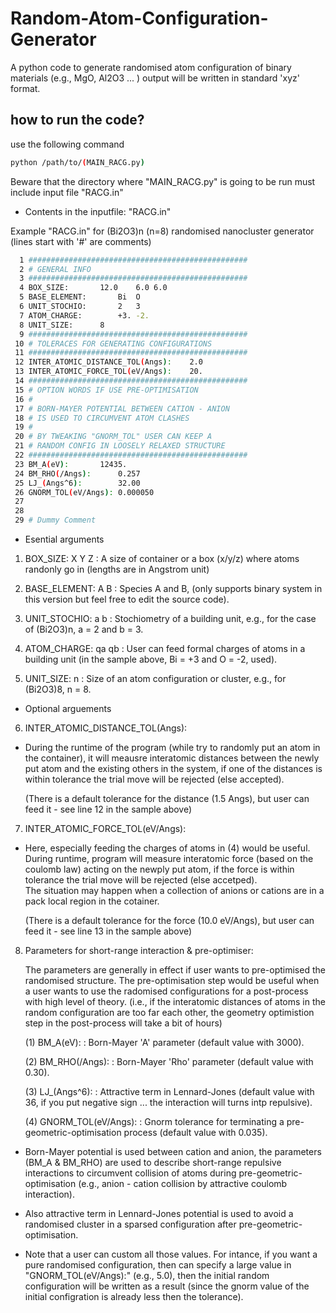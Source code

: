 # Random-Atom-Configuration-Generator

A python code to generate randomised atom configuration of binary materials (e.g., MgO, Al2O3 ... ) output will be written in standard 'xyz' format.

## how to run the code?

use the following command
```bash
python /path/to/(MAIN_RACG.py) 
```
Beware that the directory where "MAIN_RACG.py" is going to be run must include input file "RACG.in"


- Contents in the inputfile: "RACG.in"

Example "RACG.in" for (Bi2O3)n (n=8) randomised nanocluster generator
(lines start with '#' are comments)

```bash
  1	#################################################
  2	# GENERAL INFO
  3	#################################################
  4	BOX_SIZE:		12.0	6.0	6.0
  5	BASE_ELEMENT:		Bi	O
  6	UNIT_STOCHIO:		2	3	
  7	ATOM_CHARGE:		+3.	-2.
  8	UNIT_SIZE:		8
  9	#################################################
 10	# TOLERACES FOR GENERATING CONFIGURATIONS
 11	#################################################
 12	INTER_ATOMIC_DISTANCE_TOL(Angs):	2.0
 13	INTER_ATOMIC_FORCE_TOL(eV/Angs):	20.
 14	#################################################
 15	# OPTION WORDS IF USE PRE-OPTIMISATION
 16	#
 17	# BORN-MAYER POTENTIAL BETWEEN CATION - ANION
 18	# IS USED TO CIRCUMVENT ATOM CLASHES
 19	# 
 20	# BY TWEAKING "GNORM_TOL" USER CAN KEEP A
 21	# RANDOM CONFIG IN LOOSELY RELAXED STRUCTURE
 22	#################################################
 23	BM_A(eV):		12435.
 24	BM_RHO(/Angs):		0.257
 25	LJ_(Angs^6):		32.00
 26	GNORM_TOL(eV/Angs):	0.000050
 27	
 28	
 29	# Dummy Comment
```

 - Esential arguments 

 1. BOX_SIZE: X Y Z			: A size of container or a box (x/y/z) where atoms randonly go in (lengths are in Angstrom unit)

 2. BASE_ELEMENT: A B			: Species A and B, (only supports binary system in this version but feel free to edit the source code).

 3. UNIT_STOCHIO: a b			: Stochiometry of a building unit, e.g., for the case of (Bi2O3)n, a = 2 and b = 3.

 4. ATOM_CHARGE:  qa qb			: User can feed formal charges of atoms in a building unit (in the sample above, Bi = +3 and O = -2, used). 

 5. UNIT_SIZE:	n			: Size of an atom configuration or cluster, e.g., for (Bi2O3)8, n = 8.

 - Optional arguements

 6. INTER_ATOMIC_DISTANCE_TOL(Angs):

 * During the runtime of the program (while try to randomly put an atom in the container),
   it will meausre interatomic distances between the newly put atom and the existing others in the system, 
   if one of the distances is within tolerance the trial move will be rejected (else accepted).
 
   (There is a default tolerance for the distance (1.5 Angs), but user can feed it - see line 12 in the sample above)

 7. INTER_ATOMIC_FORCE_TOL(eV/Angs):

 * Here, especially feeding the charges of atoms in (4) would be useful. 
   During runtime, program will measure interatomic force (based on the coulomb law) acting on the newply put atom, 
   if the force is within tolerance the trial move will be rejected (else accetped).    
   The situation may happen when a collection of anions or cations are in a pack local region in the cotainer.

   (There is a default tolerance for the force (10.0 eV/Angs), but user can feed it - see line 13 in the sample above)

 8. Parameters for short-range interaction & pre-optimiser:

    The parameters are generally in effect if user wants to pre-optimised the randomised structure. The pre-optimisation step would be useful when a user wants to 
    use the radomised configurations for a post-process with high level of theory. 
    (i.e., if the interatomic distances of atoms in the random configuration are too far each other, the geometry optimistion step in the post-process will take a bit of hours)
    
    (1) BM_A(eV):			: Born-Mayer 'A' parameter (default value with 3000).
 
    (2) BM_RHO(/Angs):			: Born-Mayer 'Rho' parameter (default value with 0.30).

    (3) LJ_(Angs^6):			: Attractive term in Lennard-Jones (default value with 36, if you put negative sign ... the interaction will turns intp repulsive).

    (4) GNORM_TOL(eV/Angs):		: Gnorm tolerance for terminating a pre-geometric-optimisation process (default value with 0.035).

 * Born-Mayer potential is used between cation and anion, the parameters (BM_A & BM_RHO) are used to describe short-range repulsive interactions 
   to circumvent collision of atoms during pre-geometric-optimisation (e.g., anion - cation collision by attractive coulomb interaction).
 
 * Also attractive term in Lennard-Jones potential is used to avoid a randomised cluster in a sparsed configuration after pre-geometric-optimisation.
   
 * Note that a user can custom all those values. For intance, if you want a pure randomised configuration, then can specify a large value in "GNORM_TOL(eV/Angs):" (e.g., 5.0),
   then the initial random configuration will be written as a result (since the gnorm value of the initial configration is already less then the tolerance).
